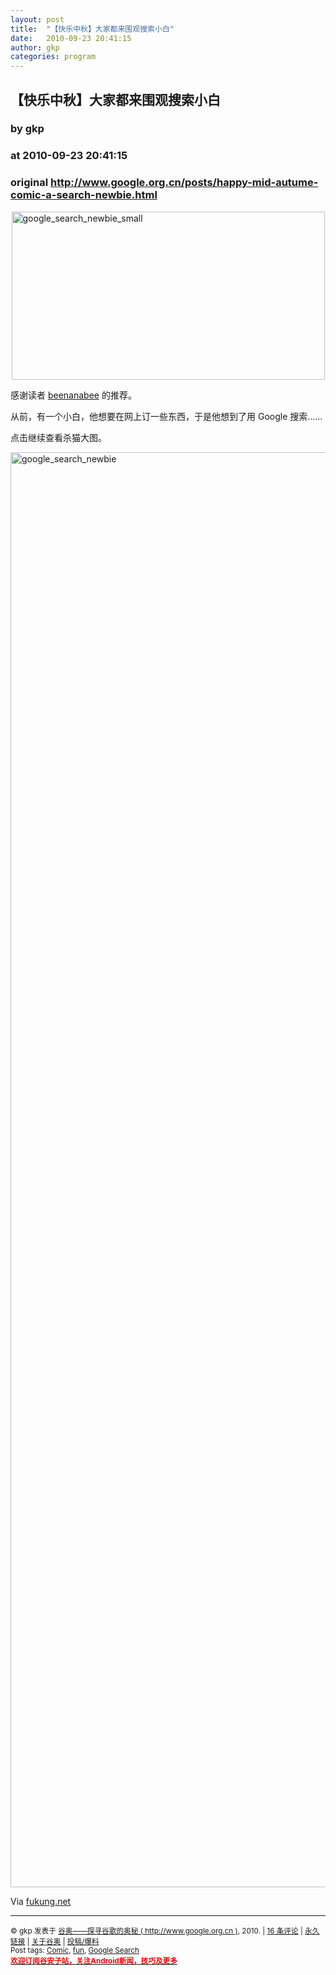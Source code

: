 ```yaml
---
layout: post
title:  "【快乐中秋】大家都来围观搜索小白"
date:   2010-09-23 20:41:15
author: gkp
categories: program
---
```


## 【快乐中秋】大家都来围观搜索小白
### by gkp
### at 2010-09-23 20:41:15
### original <http://www.google.org.cn/posts/happy-mid-autume-comic-a-search-newbie.html>

<p><img style="display:block;float:none;margin-left:auto;margin-right:auto;border:0px" title="google_search_newbie_small" src="http://www.google.org.cn/wp-content/uploads/2010/09/google_search_newbie_small.png" border="0" alt="google_search_newbie_small" width="501" height="269"></p>
<p>感谢读者 <a href="http://txtter.0fees.net/">beenanabee</a> 的推荐。</p>
<p>从前，有一个小白，他想要在网上订一些东西，于是他想到了用 Google 搜索……</p>
<p>点击继续查看杀猫大图。</p>
<p><span></span><a href="http://www.google.org.cn/wp-content/uploads/2010/09/google_search_newbie.gif" rel="gallery[26783]" title="google_search_newbie"><img style="display:block;float:none;margin-left:auto;margin-right:auto;border:0px" title="google_search_newbie" src="http://www.google.org.cn/wp-content/uploads/2010/09/google_search_newbie_thumb.gif" border="0" alt="google_search_newbie" width="550" height="2296"></a></p>
<p>Via <a href="http://fukung.net/v/32078/e00199cbe21208d07a81193dcab9a6d2.gif" rel="gallery[26783]">fukung.net</a></p>
<hr>
<p><small>© gkp 发表于 <a href="http://www.google.org.cn">谷奥——探寻谷歌的奥秘 ( http://www.google.org.cn )</a>, 2010.  |
<a href="http://www.google.org.cn/posts/happy-mid-autume-comic-a-search-newbie.html#comments">16 条评论</a> |
<a href="http://www.google.org.cn/posts/happy-mid-autume-comic-a-search-newbie.html">永久链接</a> |
<a href="http://google.org.cn/about/">关于谷奥</a> |
<a href="http://google.org.cn/submit/">投稿/爆料</a><br>
Post tags: <a href="http://www.google.org.cn/tag/comic" rel="tag">Comic</a>, <a href="http://www.google.org.cn/tag/fun" rel="tag">fun</a>, <a href="http://www.google.org.cn/tag/google-search" rel="tag">Google Search</a><br>
<a href="http://android.google.org.cn/"><font color="red"><b>欢迎订阅谷安子站，关注Android新闻，技巧及更多</b></font></a>
</small></p>
<img src="http://img.tongji.linezing.com/1105192/tongji.php" border="0" width="0" height="0">